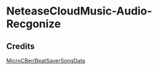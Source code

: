 # NeteaseCloudMusic-Audio-Recgonize


## Credits

[MicroCBer/BeatSaverSongData](https://github.com/MicroCBer/BeatSaverSongData)
